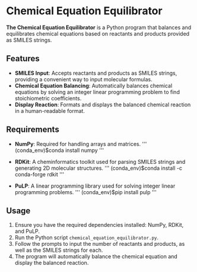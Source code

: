 # Chemical Equation Equilibrator

**The Chemical Equation Equilibrator** is a Python program that balances and equilibrates chemical equations based on reactants and products provided as SMILES strings.

## Features

- **SMILES Input**: Accepts reactants and products as SMILES strings, providing a convenient way to input molecular formulas.
- **Chemical Equation Balancing**: Automatically balances chemical equations by solving an integer linear programming problem to find stoichiometric coefficients.
- **Display Reaction**: Formats and displays the balanced chemical reaction in a human-readable format.

## Requirements

- **NumPy**: Required for handling arrays and matrices.
'''
(conda_env)$conda install numpy
'''

- **RDKit**: A cheminformatics toolkit used for parsing SMILES strings and generating 2D molecular structures.
'''
(conda_env)$conda install -c conda-forge rdkit
'''

- **PuLP**: A linear programming library used for solving integer linear programming problems.
'''
(conda_env)$pip install pulp
'''

## Usage

1. Ensure you have the required dependencies installed: NumPy, RDKit, and PuLP.
2. Run the Python script `chemical_equation_equilibrator.py`.
3. Follow the prompts to input the number of reactants and products, as well as the SMILES strings for each.
4. The program will automatically balance the chemical equation and display the balanced reaction.

